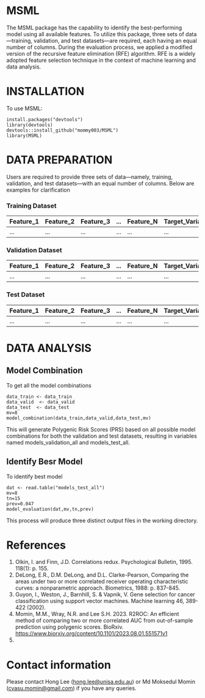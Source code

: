 # MSML
The MSML package has the capability to identify the best-performing model using all available features. To utilize this package, three sets of data—training, validation, and test datasets—are required, each having an equal number of columns. During the evaluation process, we applied a modified version of the recursive feature elimination (RFE) algorithm. RFE is a widely adopted feature selection technique in the context of machine learning and data analysis.

# INSTALLATION
To use MSML:
```
install.packages("devtools")
library(devtools)
devtools::install_github("mommy003/MSML")
library(MSML)
```
# DATA PREPARATION
Users are required to provide three sets of data—namely, training, validation, and test datasets—with an equal number of columns. Below are examples for clarification
### Training Dataset
| Feature_1 | Feature_2 | Feature_3 | ... | Feature_N | Target_Variable |
|-----------|-----------|-----------|-----|-----------|-----------------|
|    ...    |    ...    |    ...    | ... |    ...    |       ...       |

### Validation Dataset
| Feature_1 | Feature_2 | Feature_3 | ... | Feature_N | Target_Variable |
|-----------|-----------|-----------|-----|-----------|-----------------|
|    ...    |    ...    |    ...    | ... |    ...    |       ...       |

### Test Dataset
| Feature_1 | Feature_2 | Feature_3 | ... | Feature_N | Target_Variable |
|-----------|-----------|-----------|-----|-----------|-----------------|
|    ...    |    ...    |    ...    | ... |    ...    |       ...       |


# DATA ANALYSIS
## Model Combination
To get all the model combinations 
```
data_train <- data_train
data_valid  <- data_valid
data_test  <- data_test
mv=8
model_combination(data_train,data_valid,data_test,mv)
```
This will generate Polygenic Risk Scores (PRS) based on all possible model combinations for both the validation and test datasets, resulting in variables named models_validation_all and models_test_all.

## Identify Besr Model
To identify best model
```
dat <- read.table("models_test_all")
mv=8
tn=15
prev=0.047
model_evaluation(dat,mv,tn,prev)
```
This process will produce three distinct output files in the working directory.

# References
1. Olkin, I. and  Finn, J.D. Correlations redux. Psychological Bulletin, 1995. 118(1): p. 155.
2. DeLong, E.R., D.M. DeLong, and D.L. Clarke-Pearson, Comparing the areas under two or more correlated receiver operating characteristic curves: a nonparametric approach. Biometrics, 1988: p. 837-845.
3. Guyon, I., Weston, J., Barnhill, S. & Vapnik, V. Gene selection for cancer classification using support vector machines. Machine learning 46, 389-422 (2002).
4. Momin, M.M., Wray, N.R. and Lee S.H. 2023. R2ROC: An efficient method of comparing two or more correlated AUC from out-of-sample prediction using polygenic scores. BioRxiv. https://www.biorxiv.org/content/10.1101/2023.08.01.551571v1
5. 
# Contact information
Please contact Hong Lee (hong.lee@unisa.edu.au) or Md Moksedul Momin (cvasu.momin@gmail.com) if you have any queries.
